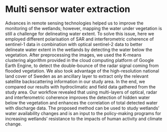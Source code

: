 # Multi sensor water extraction
Advances in remote sensing technologies helped us to improve the monitoring of the wetlands; however, mapping the water under vegetation is still a challenge for delineating water extent. To solve this issue, here we employed different polarisation of SAR and interferometric coherence of sentinel-1 data in combination with optical sentinel-2 data to better delineate water extent in the wetlands by detecting the water below the vegetation. After preprocessing the images, we used the K-means clustering algorithm provided in the cloud computing platform of Google Earth Engine, to detect the double-bounce of the radar signal coming from flooded vegetation. We also took advantage of the high-resolution national land cover of Sweden as an ancillary layer to extract only the relevant satellite backscattering information in our study area. In the end, we compared our results with hydroclimatic and field data gathered from the study area. Our workflow revealed that using multi-layers of optical, radar and interferometric coherence improves the detection of hidden water below the vegetation and enhances the correlation of total detected water with discharge data. The proposed method can be used to study wetlands’ water availability changes and is an input to the policy-making programs for increasing wetlands’ resistance to the impacts of human activity and climate change.
